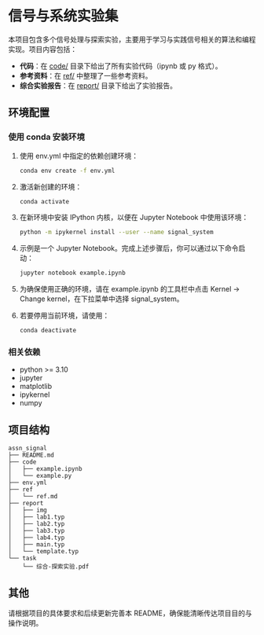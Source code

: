 # 信号与系统实验集

本项目包含多个信号处理与探索实验，主要用于学习与实践信号相关的算法和编程实现。项目内容包括：

- **代码**：在 [code/](code/lab1.ipynb) 目录下给出了所有实验代码（ipynb 或 py 格式）。
- **参考资料**：在 [ref/](ref/) 中整理了一些参考资料。
- **综合实验报告**：在 [report/](report/) 目录下给出了实验报告。

## 环境配置

### 使用 conda 安装环境

1. 使用 env.yml 中指定的依赖创建环境：
    ```sh
    conda env create -f env.yml
    ```

2. 激活新创建的环境：
    ```sh
    conda activate
    ```
    
3. 在新环境中安装 IPython 内核，以便在 Jupyter Notebook 中使用该环境： 

    ```sh
    python -m ipykernel install --user --name signal_system
    ```

4. 示例是一个 Jupyter Notebook。完成上述步骤后，你可以通过以下命令启动：
    ```sh
    jupyter notebook example.ipynb
    ```
    
5. 为确保使用正确的环境，请在 example.ipynb 的工具栏中点击 Kernel -> Change kernel，在下拉菜单中选择 signal_system。

6. 若要停用当前环境，请使用：
    ```sh
    conda deactivate
    ```

### 相关依赖

- python >= 3.10
- jupyter
- matplotlib
- ipykernel
- numpy

## 项目结构

```
assn_signal
├── README.md
├── code
│   ├── example.ipynb
│   └── example.py
├── env.yml
├── ref
│   └── ref.md
├── report
│   ├── img
│   ├── lab1.typ
│   ├── lab2.typ
│   ├── lab3.typ
│   ├── lab4.typ
│   ├── main.typ
│   └── template.typ
└── task
    └── 综合-探索实验.pdf
```

## 其他

请根据项目的具体要求和后续更新完善本 README，确保能清晰传达项目目的与操作说明。